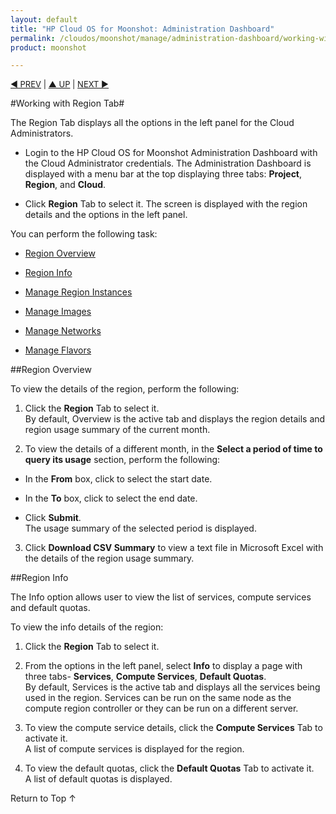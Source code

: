 ```yaml
---
layout: default
title: "HP Cloud OS for Moonshot: Administration Dashboard"
permalink: /cloudos/moonshot/manage/administration-dashboard/working-with-region-tab/
product: moonshot

---
```


<script>

function PageRefresh {
onLoad="window.refresh"
}

PageRefresh();

</script>

<p style="font-size: small;"> <a href=""/cloudos/moonshot/manage/administration-dashboard/before-you-begin/">&#9664; PREV</a> | <a href="/cloudos/moonshot/manage/administration-dashboard/before-you-begin/">&#9650; UP</a> | <a href="/cloudos/moonshot/manage/administration-dashboard/region-instances/"> NEXT &#9654; </p></a>


#Working with Region Tab#

The Region Tab displays all the options in the left panel for the Cloud Administrators.

* Login to the HP Cloud OS for Moonshot Administration Dashboard with the Cloud Administrator credentials.
The Administration Dashboard is displayed with a menu bar at the top displaying three tabs:
**Project**, **Region**, and **Cloud**.

* Click **Region** Tab to select it. 
The screen is displayed with the region details and the options in the left panel.

You can perform the following task:

* <a href="#Region Overview">Region Overview</a>

* <a href="#Region Info">Region Info</a>

* [Manage Region Instances](http://cloudos/moonshot/manage/administration-dashboard/region-instances/)

* [Manage Images](http://cloudos/moonshot/manage/administration-dashboard/region-images/) 

* [Manage Networks](http://cloudos/moonshot/manage/administration-dashboard/region-networks/)

* [Manage Flavors](http://cloudos/moonshot/manage/administration-dashboard/region-flavors/)

##Region Overview <a name= "Region Overview"></a>

To view the details of the region, perform the following:

1.	Click the **Region** Tab to select it.<br>
By default, Overview is the active tab and displays the region details and region usage summary of the current month.

2.	To view the details of a different month, in the **Select a period of time to query its usage** section, perform the following:

 * In the **From** box, click to select the start date.
 
 * In the **To** box, click to select the end date.

 * Click **Submit**.<br>
The usage summary of the selected period is displayed.

3.	Click **Download CSV Summary** to view a text file in Microsoft Excel with the details of the region usage summary.

##Region Info <a name= "Region Info"></a>

The Info option allows user to view the list of services, compute services and default quotas.

To view the info details of the region:

1.	Click the **Region** Tab to select it.

2.	From the options in the left panel, select **Info** to display a page with three tabs- **Services**, **Compute Services**, **Default Quotas**.<br>
By default, Services is the active tab and displays all the services being used in the region. Services can be run on the same node as the compute region controller or they can be run on a different server.

3.	To view the compute service details, click the **Compute Services** Tab to activate it.<br>
A list of compute services is displayed for the region.

4.	To view the default quotas, click the **Default Quotas** Tab to activate it.<br>
A list of default quotas is displayed.
 

<a href="#top" style="padding:14px 0px 14px 0px; text-decoration: none;"> Return to Top &#8593; </a>
